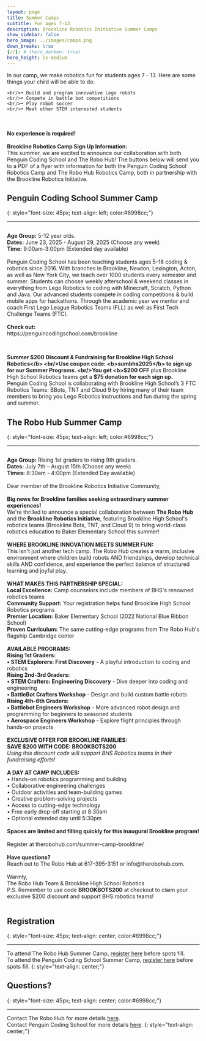 ```yaml
---
layout: page
title: Summer Camps 
subtitle: For ages 7-13
description: Brookline Robotics Initiative Summer Camps
show_sidebar: false
hero_image: ../images/camps.png
down_breaks: true
[//]: # (hero_darken: true)
hero_height: is-medium
---
```


<div class="centered">
    <p>


In our camp, we make robotics fun for students ages 7 - 13. Here are some things your child will be able to do:

    <br/>• Build and program innovative Lego robots
    <br/>• Compete in battle bot competitions
    <br/>• Play robot soccer
    <br/>• Meet other STEM interested students

<br/>
<br/><b>No experience is required!</b>
<br/>
<br/><b>Brookline Robotics Camp Sign Up Information:</b>
<br/>This summer, we are excited to announce our collaboration with both Penguin Coding School and The Robo Hub! The buttons below will send you to a PDF of a flyer with information for both the Penguin Coding School Robotics Camp and The Robo Hub Robotics Camp, both in partnership with the Brookline Robotics Initiative.
</p>
</div>

[//]: # (<div class="centered">)

[//]: # (    <p style="text-decoration: bold; font-size: 1.25em; color:black;">)

[//]: # (        2025 Summer Camp sign-ups will open in the Spring!)

[//]: # (    </p>)

[//]: # (</div>)


## Penguin Coding School Summer Camp
{: style="font-size: 45px; text-align: left; color:#6998cc;"}
***
<div style="text-align: left;">
    <p style="display: inline-block; text-align: left;">
            <b>Age Group:</b> 5-12 year olds.
            <br>
            <b>Dates:</b> June 23, 2025 - August 29, 2025 (Choose any week)
            <br>
            <b>Time:</b> 9:00am-3:00pm (Extended day available)
            <br><br>
            Penguin Coding School has been teaching students ages 5-18 coding & robotics since 2016. 
With branches in Brookline, Newton, Lexington, Acton, as well as New York City, we teach over 1000 students every semester and summer.
Students can choose weekly afterschool & weekend classes in everything from Lego Robotics to coding with Minecraft, Scratch, Python and Java. 
Our advanced students compete in coding competitions & build mobile apps for hackathons.
Through the academic year we mentor and coach First Lego League Robotics Teams (FLL) as well as First Tech Challenge Teams (FTC). 
<br/>
<br/><b>Check out:</b>
<br/><a>https://penguincodingschool.com/brookline</a>

<br/><b>Summer $200 Discount & Fundraising for Brookline High School Robotics</b>
<br/>Use coupon code: <b>sumbhs2025</b> to sign up for our Summer Programs.
<br/>You get <b>$200 OFF</b> plus Brookline High School Robotics teams get a <b>$75 donation for each sign up.</b>
<br/>Penguin Coding School is collaborating with Brookline High School’s 3 FTC Robotics Teams: BBots, TNT and Cloud 9 by hiring many of their team members to bring you Lego Robotics instructions and fun during the spring and summer.
        </p>
</div>

[//]: # (&#40;Includes 15 hours of camp, t-shirt, and snacks&#41;.)

## The Robo Hub Summer Camp
{: style="font-size: 45px; text-align: left; color:#6998cc;"}
***

<div style="text-align: left;">
            <p style="display: inline-block; text-align: left;">
            <b>Age Group:</b> Rising 1st graders to rising 9th graders.
            <br>
            <b>Dates:</b> July 7th – August 15th (Choose any week)
            <br>
            <b>Times:</b> 8:30am - 4:00pm (Extended Day available)
            <br><br>
            Dear member of the Brookline Robotics Initiative Community,
<br/>
<br/><b>Big news for Brookline families seeking extraordinary summer experiences!</b>
<br/>We're thrilled to announce a special collaboration between <b>The Robo Hub</b> and the <b>Brookline Robotics Initiative</b>, featuring Brookline High School's robotics teams (Brookline Bots, TNT, and Cloud 9) to bring world-class robotics education to Baker Elementary School this summer!
<br/>
<br/><b>WHERE BROOKLINE INNOVATION MEETS SUMMER FUN:</b>
<br/>This isn't just another tech camp. The Robo Hub creates a warm, inclusive environment where children build robots AND friendships, develop technical skills AND confidence, and experience the perfect balance of structured learning and joyful play.
<br/>
<br/><b>WHAT MAKES THIS PARTNERSHIP SPECIAL:</b>
<br/><b>Local Excellence:</b> Camp counselors include members of BHS's renowned robotics teams
<br/><b>Community Support:</b> Your registration helps fund Brookline High School Robotics programs
<br/><b>Premier Location:</b> Baker Elementary School (2022 National Blue Ribbon School)
<br/><b>Proven Curriculum:</b> The same cutting-edge programs from The Robo Hub's flagship Cambridge center​​
<br/>
<br/><b>AVAILABLE PROGRAMS:</b>
<br/><b>Rising 1st Graders:</b>
<br/><b>• STEM Explorers: First Discovery</b> - A playful introduction to coding and robotics
<br/><b>Rising 2nd-3rd Graders:</b>
<br/><b>• STEM Crafters: Engineering Discovery</b> - Dive deeper into coding and engineering
<br/><b>• BattleBot Crafters Workshop</b> - Design and build custom battle robots
<br/><b>Rising 4th-6th Graders:</b>
<br/><b>• Battlebot Engineers Workshop</b> - More advanced robot design and programming for beginners to seasoned students
<br/><b>• Aerospace Engineers Workshop</b> - Explore flight principles through hands-on projects
<br/>
<br/><b>EXCLUSIVE OFFER FOR BROOKLINE FAMILIES:</b>
<br/><b>SAVE $200 WITH CODE: BROOKBOTS200</b>
<br/><i>Using this discount code will support BHS Robotics teams in their fundraising efforts!</i>
<br/>
<br/><b>A DAY AT CAMP INCLUDES:</b>
<br/>• Hands-on robotics programming and building
<br/>• Collaborative engineering challenges
<br/>• Outdoor activities and team-building games
<br/>• Creative problem-solving projects
<br/>• Access to cutting-edge technology
<br/>• Free early drop-off starting at 8:30am
<br/>• Optional extended day until 5:30pm
<br/>
<br/><b>Spaces are limited and filling quickly for this inaugural Brookline program!</b>
<br/>
<br/>Register at <a>therobohub.com/summer-camp-brookline/</a>
<br/>
<br/><b>Have questions? </b>
<br/>Reach out to The Robo Hub at 617-395-3151 or info@therobohub.com.
<br/>
<br/>Warmly,
<br/>The Robo Hub Team & Brookline High School Robotics
<br/>P.S. Remember to use code <b>BROOKBOTS200</b> at checkout to claim your exclusive $200 discount and support BHS robotics teams!
        </p>
</div>

[//]: # (&#40;Includes 30 hours of camp, t-shirt, snacks, and lunch on Friday&#41;)

## Registration
{: style="font-size: 45px; text-align: center; color:#6998cc;"}
***

To attend The Robo Hub Summer Camp, [register here](https://therobohub.com/summer-camp-brookline/#summer-camp-grid) before spots fill.
<br/> To attend the Penguin Coding School Summer Camp, [register here](https://penguincodingschool.com/summer-coding-stem-robotics-kids-camp-newton-massachusetts) before spots fill.
{: style="text-align: center;"}


## Questions?
{: style="font-size: 45px; text-align: center; color:#6998cc;"}
***

Contact The Robo Hub for more details [here](https://therobohub.com/contact-us/).
<br/>Contact Penguin Coding School for more details [here](https://penguincodingschool.com/contact).
{: style="text-align: center;"}
